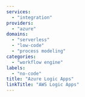 ```yaml
---
services:
  - "integration"
providers:
  - "azure"
domains:
  - "serverless"
  - "low-code"
  - "process modeling"
categories:
  - "workflow engine"
labels:
  - "no-code"
title: "Azure Logic Apps"
linkTitle: "AWS Logic Apps"
---
```

